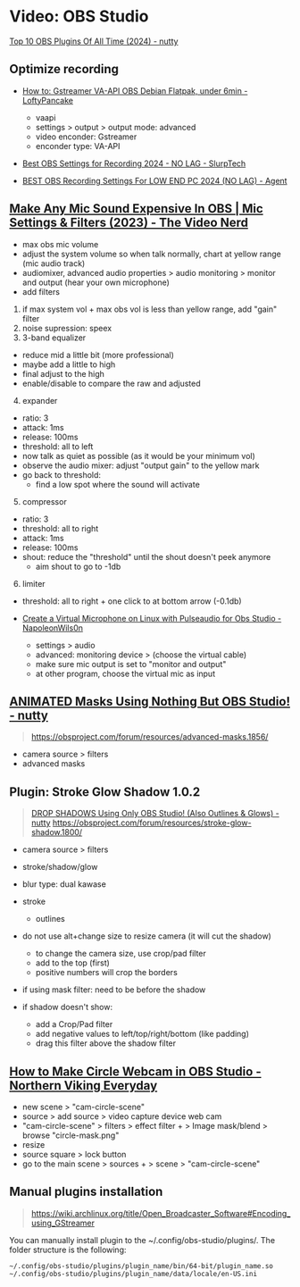 # Video: OBS Studio

[Top 10 OBS Plugins Of All Time (2024) - nutty](https://www.youtube.com/watch?v=kO8VJuIzCJA)

## Optimize recording

- [How to: Gstreamer VA-API OBS Debian Flatpak, under 6min - LoftyPancake](https://www.youtube.com/watch?v=Xpi0uo3UAFQ)
  - vaapi
  - settings > output > output mode: advanced
  - video enconder: Gstreamer
  - enconder type: VA-API

- [Best OBS Settings for Recording 2024 - NO LAG - SlurpTech](https://www.youtube.com/watch?v=0eITm_XGELg)
- [BEST OBS Recording Settings For LOW END PC 2024 (NO LAG) - Agent](https://www.youtube.com/watch?v=b0LtsJY9NNI)

## [Make Any Mic Sound Expensive In OBS | Mic Settings & Filters (2023) - The Video Nerd](https://www.youtube.com/watch?v=G1VzeT9t24Y)

- max obs mic volume
- adjust the system volume so when talk normally, chart at yellow range (mic audio track)
- audiomixer, advanced audio properties > audio monitoring > monitor and output (hear your own microphone)
- add filters

1) if max system vol + max obs vol is less than yellow range, add "gain" filter
2) noise supression: speex
3) 3-band equalizer
  - reduce mid a little bit (more professional)
  - maybe add a little to high
  - final adjust to the high
  - enable/disable to compare the raw and adjusted
4) expander
  - ratio: 3
  - attack: 1ms
  - release: 100ms
  - threshold: all to left
  - now talk as quiet as possible (as it would be your minimum vol)
  - observe the audio mixer: adjust "output gain" to the yellow mark
  - go back to threshold:
    - find a low spot where the sound will activate
5) compressor
  - ratio: 3
  - threshold: all to right
  - attack: 1ms
  - release: 100ms
  - shout: reduce the "threshold" until the shout doesn't peek anymore
    - aim shout to go to -1db
6) limiter
  - threshold: all to right + one click to at bottom arrow (-0.1db)

- [Create a Virtual Microphone on Linux with Pulseaudio for Obs Studio - NapoleonWils0n](https://www.youtube.com/watch?v=Goeucg7A9qE)
  - settings > audio
  - advanced: monitoring device > (choose the virtual cable)
  - make sure mic output is set to "monitor and output"
  - at other program, choose the virtual mic as input

## [ANIMATED Masks Using Nothing But OBS Studio! - nutty](https://www.youtube.com/watch?v=btzlExdrsg4)

> https://obsproject.com/forum/resources/advanced-masks.1856/

- camera source > filters
- advanced masks

## Plugin: Stroke Glow Shadow 1.0.2

> [DROP SHADOWS Using Only OBS Studio! (Also Outlines & Glows) - nutty](https://www.youtube.com/watch?v=dsVQ_LnUQNM)
> https://obsproject.com/forum/resources/stroke-glow-shadow.1800/

- camera source > filters
- stroke/shadow/glow
- blur type: dual kawase
- stroke
  - outlines

- do not use alt+change size to resize camera (it will cut the shadow)
  - to change the camera size, use crop/pad filter
  - add to the top (first)
  - positive numbers will crop the borders
- if using mask filter: need to be before the shadow
- if shadow doesn't show:
  - add a Crop/Pad filter
  - add negative values to left/top/right/bottom (like padding)
  - drag this filter above the shadow filter

## [How to Make Circle Webcam in OBS Studio - Northern Viking Everyday](https://www.youtube.com/watch?v=LgrDeVKXQII)

- new scene > "cam-circle-scene"
- source > add source > video capture device web cam
- "cam-circle-scene" > filters > effect filter + > Image mask/blend > browse "circle-mask.png"
- resize
- source square > lock button
- go to the main scene > sources + > scene > "cam-circle-scene"


## Manual plugins installation

> https://wiki.archlinux.org/title/Open_Broadcaster_Software#Encoding_using_GStreamer

You can manually install plugin to the ~/.config/obs-studio/plugins/. The folder structure is the following:

```
~/.config/obs-studio/plugins/plugin_name/bin/64-bit/plugin_name.so
~/.config/obs-studio/plugins/plugin_name/data/locale/en-US.ini
```

